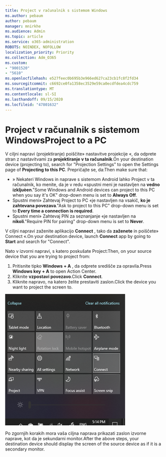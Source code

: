 ```yaml
---
title: Project v računalnik s sistemom Windows
ms.author: pebaum
author: pebaum
manager: mnirkhe
ms.audience: Admin
ms.topic: article
ms.service: o365-administration
ROBOTS: NOINDEX, NOFOLLOW
localization_priority: Priority
ms.collection: Adm_O365
ms.custom:
- "9001520"
- "5610"
ms.openlocfilehash: e527feec0b695b3e966ed627ca23cb1fc8f2fd34
ms.sourcegitcommit: c6692ce0fa1358ec3529e59ca0ecdfdea4cdc759
ms.translationtype: MT
ms.contentlocale: sl-SI
ms.lasthandoff: 09/15/2020
ms.locfileid: "47801632"
---
```

# <a name="project-to-a-pc"></a><span data-ttu-id="eb57e-102">Project v računalnik s sistemom Windows</span><span class="sxs-lookup"><span data-stu-id="eb57e-102">Project to a PC</span></span>

<span data-ttu-id="eb57e-103">V ciljni napravi (projektiranje) poiščite» nastavitve projekcije «, da odprete stran z nastavitvami za **projektiranje v ta računalnik**.</span><span class="sxs-lookup"><span data-stu-id="eb57e-103">On your destination device (projecting to), search for "Projection Settings" to open the Settings page of **Projecting to this PC**.</span></span> <span data-ttu-id="eb57e-104">Prepričajte se, da:</span><span class="sxs-lookup"><span data-stu-id="eb57e-104">Then make sure that:</span></span>
- <span data-ttu-id="eb57e-105">» Nekateri Windows in naprave s sistemom Android lahko Project v ta računalnik, ko menite, da je v redu «spustni meni je nastavljen na **vedno izkljuèen**.</span><span class="sxs-lookup"><span data-stu-id="eb57e-105">"Some Windows and Android devices can project to this PC when you say it's OK" drop-down menu is set to **Always Off**.</span></span>
- <span data-ttu-id="eb57e-106">Spustni meni» Zahtevaj Project to PC «je nastavljen na vsakič, **ko je zahtevana povezava**.</span><span class="sxs-lookup"><span data-stu-id="eb57e-106">"Ask to project to this PC" drop-down menu is set to **Every time a connection is required**.</span></span>
- <span data-ttu-id="eb57e-107">Spustni meni» Zahtevaj PIN za seznanjanje «je nastavljen na **nikoli**.</span><span class="sxs-lookup"><span data-stu-id="eb57e-107">"Require PIN for pairing" drop-down menu is set to **Never**.</span></span>

<span data-ttu-id="eb57e-108">V ciljni napravi zaženite aplikacijo **Connect** , tako da **zaženete** in poiščete» Connect «.</span><span class="sxs-lookup"><span data-stu-id="eb57e-108">On your destination device, launch **Connect** app by going to **Start** and search for "Connect".</span></span>

<span data-ttu-id="eb57e-109">Nato v izvorni napravi, s katero poskušate Project:</span><span class="sxs-lookup"><span data-stu-id="eb57e-109">Then, on your source device that you are trying to project from:</span></span>

1. <span data-ttu-id="eb57e-110">Pritisnite tipko **Windows + A** , da odprete središče za opravila.</span><span class="sxs-lookup"><span data-stu-id="eb57e-110">Press **Windows key + A** to open Action Center.</span></span>
2. <span data-ttu-id="eb57e-111">Kliknite **vzpostavi povezavo**.</span><span class="sxs-lookup"><span data-stu-id="eb57e-111">Click **Connect**.</span></span>
3. <span data-ttu-id="eb57e-112">Kliknite napravo, na katero želite prestaviti zaslon.</span><span class="sxs-lookup"><span data-stu-id="eb57e-112">Click the device you want to project the screen to.</span></span>

![Project v računalnik s sistemom Windows](media/project-to-a-pc.png)

<span data-ttu-id="eb57e-114">Po zgornjih korakih mora vaša ciljna naprava prikazati zaslon izvorne naprave, kot da je sekundarni monitor.</span><span class="sxs-lookup"><span data-stu-id="eb57e-114">After the above steps, your destination device should display the screen of the source device as if it is a secondary monitor.</span></span>
